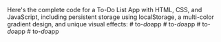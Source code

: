 Here's the complete code for a To-Do List App with HTML, CSS, and JavaScript, including persistent storage using localStorage, a multi-color gradient design, and unique visual effects:
#   t o - _ d o _ a p p  
 #   t o - _ d o _ a p p  
 #   t o - _ d o _ a p p  
 #   t o - _ d o _ a p p  
 